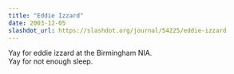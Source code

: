 ```yaml
---
title: "Eddie Izzard"
date: 2003-12-05
slashdot_url: https://slashdot.org/journal/54225/eddie-izzard
---
```


<p>Yay for eddie izzard at the Birmingham NIA.<br>Yay for not enough sleep.</p>

